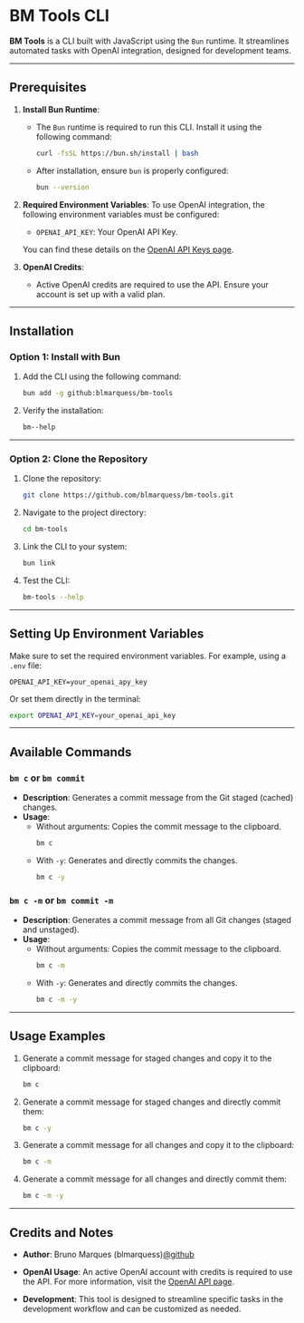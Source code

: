 # BM Tools CLI

**BM Tools** is a CLI built with JavaScript using the `Bun` runtime. It streamlines automated tasks with OpenAI integration, designed for development teams.

---

## Prerequisites

1. **Install Bun Runtime**:
   - The `Bun` runtime is required to run this CLI. Install it using the following command:
     ```bash
     curl -fsSL https://bun.sh/install | bash
     ```
   - After installation, ensure `bun` is properly configured:
     ```bash
     bun --version
     ```

2. **Required Environment Variables**:
   To use OpenAI integration, the following environment variables must be configured:
   - `OPENAI_API_KEY`: Your OpenAI API Key.

   You can find these details on the [OpenAI API Keys page](https://platform.openai.com/account/api-keys).

3. **OpenAI Credits**:
   - Active OpenAI credits are required to use the API. Ensure your account is set up with a valid plan.

---

## Installation

### **Option 1: Install with Bun**

1. Add the CLI using the following command:
   ```bash
   bun add -g github:blmarquess/bm-tools
   ```

2. Verify the installation:
   ```bash
   bm--help
   ```

---

### **Option 2: Clone the Repository**

1. Clone the repository:
   ```bash
   git clone https://github.com/blmarquess/bm-tools.git
   ```

2. Navigate to the project directory:
   ```bash
   cd bm-tools
   ```

3. Link the CLI to your system:
   ```bash
   bun link
   ```

4. Test the CLI:
   ```bash
   bm-tools --help
   ```

---

## Setting Up Environment Variables

Make sure to set the required environment variables. For example, using a `.env` file:

```plaintext
OPENAI_API_KEY=your_openai_apy_key
```

Or set them directly in the terminal:
```bash
export OPENAI_API_KEY=your_openai_api_key
```

---

## Available Commands

### `bm c` or `bm commit`
- **Description**: Generates a commit message from the Git staged (cached) changes.
- **Usage**:
  - Without arguments: Copies the commit message to the clipboard.
    ```bash
    bm c
    ```
  - With `-y`: Generates and directly commits the changes.
    ```bash
    bm c -y
    ```

### `bm c -m` or `bm commit -m`
- **Description**: Generates a commit message from all Git changes (staged and unstaged).
- **Usage**:
  - Without arguments: Copies the commit message to the clipboard.
    ```bash
    bm c -m
    ```
  - With `-y`: Generates and directly commits the changes.
    ```bash
    bm c -m -y
    ```

---

## Usage Examples

1. Generate a commit message for staged changes and copy it to the clipboard:
   ```bash
   bm c
   ```

2. Generate a commit message for staged changes and directly commit them:
   ```bash
   bm c -y
   ```

3. Generate a commit message for all changes and copy it to the clipboard:
   ```bash
   bm c -m
   ```

4. Generate a commit message for all changes and directly commit them:
   ```bash
   bm c -m -y
   ```

---

## Credits and Notes
- **Author**: Bruno Marques (blmarquess)[@github](https://github.com/blmarquess)

- **OpenAI Usage**: An active OpenAI account with credits is required to use the API. For more information, visit the [OpenAI API page](https://platform.openai.com/account/api-keys).
- **Development**: This tool is designed to streamline specific tasks in the development workflow and can be customized as needed.